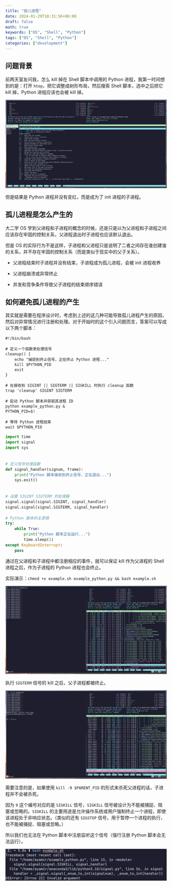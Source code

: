 ```yaml
---
title: "孤儿进程"
date: 2024-01-29T10:31:56+08:00
draft: false
math: true
keywords: ["OS", "Shell", "Python"]
tags: ["OS", "Shell", "Python"]
categories: ["development"]
---
```


## 问题背景

前两天室友问我，怎么 kill 掉在 Shell 脚本中调用的 Python 进程，我第一时间想到的是：打开 `htop`，把它调整成树形布局，然后搜索 Shell 脚本，选中之后把它 kill 掉，Python 进程应该也会被 kill 掉。

![image-20240129104955840](https://raw.githubusercontent.com/ayamir/blog-imgs/main/image-20240129104955840.png)

但是结果是 Python 进程并没有变红，而是成为了 init 进程的子进程。

## 孤儿进程是怎么产生的

大二学 OS 学到父进程和子进程的概念的时候，还是只是以为父进程和子进程之间应该存在牢固的控制关系，父进程退出时子进程也应该默认退出。

但是 OS 的实际行为不是这样，子进程和父进程只是说明了二者之间存在谁创建谁的关系，并不存在牢固的控制关系（而是类似于现实中的父子关系）。

- 父进程结束时子进程并没有结束，子进程成为孤儿进程，会被 init 进程收养

- 父进程崩溃或异常终止

- 并发和竞争条件导致父子进程的结束顺序错误

## 如何避免孤儿进程的产生

其实就是需要在程序设计时，考虑到上述的这几种可能导致孤儿进程产生的原因，然后对异常情况进行注册和处理。对于开始时的这个引入问题而言，答案可以写成以下两个脚本：

```shell
#!/bin/bash

# 定义一个函数来处理信号
cleanup() {
	echo "捕捉到终止信号，正在终止 Python 进程..."
	kill $PYTHON_PID
	exit
}

# 在接收到 SIGINT || SIGTERM || SIGKILL 时执行 cleanup 函数
trap 'cleanup' SIGINT SIGTERM

# 启动 Python 脚本并获取其进程 ID
python example_python.py &
PYTHON_PID=$!

# 等待 Python 进程结束
wait $PYTHON_PID
```

```python
import time
import signal
import sys


# 定义信号处理函数
def signal_handler(signum, frame):
    print("Python 脚本接收到终止信号，正在退出...")
    sys.exit()


# 设置 SIGINT SIGTERM 的处理器
signal.signal(signal.SIGINT, signal_handler)
signal.signal(signal.SIGTERM, signal_handler)

# Python 脚本的主逻辑
try:
    while True:
        print("Python 脚本正在运行...")
        time.sleep(1)
except KeyboardInterrupt:
    pass
```

通过在父进程和子进程中都注册相应的事件，就可以保证 kill 作为父进程的 Shell 进程之后，作为子进程的 Python 进程也会终止。

实际演示：`chmod +x example.sh example_python.py && bash example.sh`

![image-20240129110124042](https://raw.githubusercontent.com/ayamir/blog-imgs/main/image-20240129110124042.png)

执行 `SIGTERM` 信号的 kill 之后，父子进程都被终止。

![image-20240129110653343](https://raw.githubusercontent.com/ayamir/blog-imgs/main/image-20240129110653343.png)

需要注意的是，如果使用 `kill -9 $PARENT_PID` 的形式来杀死父进程的话，子进程并不会被杀死。

因为 `9` 这个编号对应的是 `SIGKILL` 信号，`SIGKILL` 信号被设计为不能被捕捉、阻塞或忽略的。`SIGKILL` 的主要用途是允许操作系统或用户强制终止一个进程，即使该进程处于非响应状态。（类似的还有 `SIGSTOP` 信号，用于暂停一个进程的执行，也不能被捕捉、阻塞或忽略。）

所以我们也无法在 Python 脚本中注册监听这个信号（强行注册 Python 脚本会无法运行）。

![image-20240129111153165](https://raw.githubusercontent.com/ayamir/blog-imgs/main/image-20240129111153165.png)
